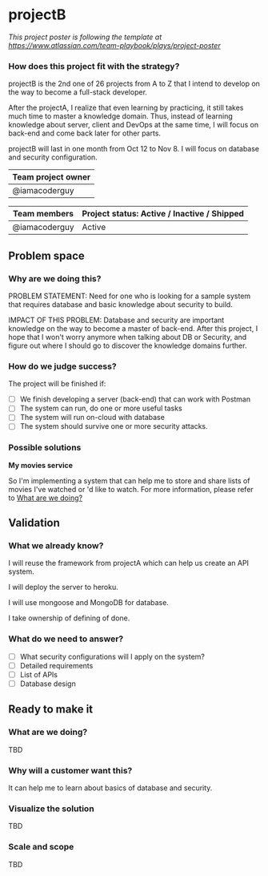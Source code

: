 # projectB

_This project poster is following the template at https://www.atlassian.com/team-playbook/plays/project-poster_

### How does this project fit with the strategy?

projectB is the 2nd one of 26 projects from A to Z that I intend to develop on the way to become a full-stack developer.

After the projectA, I realize that even learning by practicing, it still takes much time to master a knowledge domain. Thus, instead of learning knowledge about server, client and DevOps at the same time, I will focus on back-end and come back later for other parts.

projectB will last in one month from Oct 12 to Nov 8. I will focus on database and security configuration.

Team project owner |
------------------ |
@iamacoderguy      |

Team members  | Project status: Active / Inactive / Shipped
------------- | -------------------------------------------
@iamacoderguy | Active


## Problem space 
### Why are we doing this?
PROBLEM STATEMENT: Need for one who is looking for a sample system that requires database and basic knowledge about security to build.

IMPACT OF THIS PROBLEM: Database and security are important knowledge on the way to become a master of back-end. After this project, I hope that I won't worry anymore when talking about DB or Security, and figure out where I should go to discover the knowledge domains further.

### How do we judge success?
The project will be finished if:
- [ ] We finish developing a server (back-end) that can work with Postman
- [ ] The system can run, do one or more useful tasks
- [ ] The system will run on-cloud with database
- [ ] The system should survive one or more security attacks.

### Possible solutions
__My movies service__

So I'm implementing a system that can help me to store and share lists of movies I've watched or 'd like to watch. For more information, please refer to [What are we doing?](#wawd)

## Validation
### What we already know?
I will reuse the framework from projectA which can help us create an API system.

I will deploy the server to heroku.

I will use mongoose and MongoDB for database.

I take ownership of defining of done.

### What do we need to answer?
- [ ] What security configurations will I apply on the system?
- [ ] Detailed requirements
- [ ] List of APIs
- [ ] Database design

## Ready to make it
### <a name="wawd"></a>What are we doing?
TBD

### Why will a customer want this?
It can help me to learn about basics of database and security.

### Visualize the solution
TBD

### Scale and scope
TBD
